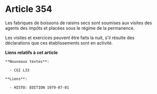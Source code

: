 # Article 354

Les fabriques de boissons de raisins secs sont soumises aux visites des agents des impôts et placées sous le régime de la
permanence.

Les visites et exercices peuvent être faits la nuit, s'il résulte des déclarations que ces établissements sont en activité.

**Liens relatifs à cet article**

	**Nouveaux textes**:

	  - CGI L33

	**Liens**:

	  - HISTO: EDITION 1979-07-01
